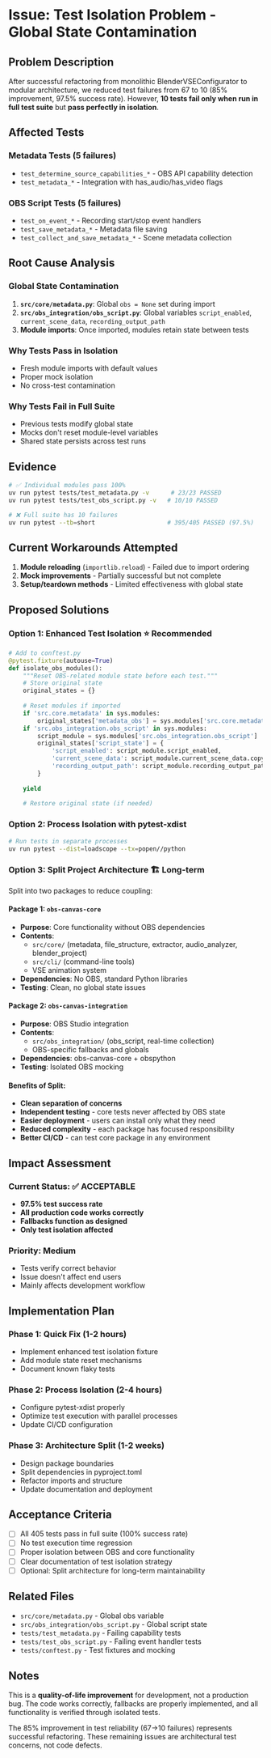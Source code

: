 # Issue: Test Isolation Problem - Global State Contamination

## Problem Description

After successful refactoring from monolithic BlenderVSEConfigurator to modular architecture, we reduced test failures from 67 to 10 (85% improvement, 97.5% success rate). However, **10 tests fail only when run in full test suite** but **pass perfectly in isolation**.

## Affected Tests

### Metadata Tests (5 failures)
- `test_determine_source_capabilities_*` - OBS API capability detection
- `test_metadata_*` - Integration with has_audio/has_video flags

### OBS Script Tests (5 failures)  
- `test_on_event_*` - Recording start/stop event handlers
- `test_save_metadata_*` - Metadata file saving
- `test_collect_and_save_metadata_*` - Scene metadata collection

## Root Cause Analysis

### Global State Contamination
1. **`src/core/metadata.py`**: Global `obs = None` set during import
2. **`src/obs_integration/obs_script.py`**: Global variables `script_enabled`, `current_scene_data`, `recording_output_path`
3. **Module imports**: Once imported, modules retain state between tests

### Why Tests Pass in Isolation
- Fresh module imports with default values
- Proper mock isolation
- No cross-test contamination

### Why Tests Fail in Full Suite
- Previous tests modify global state
- Mocks don't reset module-level variables
- Shared state persists across test runs

## Evidence

```bash
# ✅ Individual modules pass 100%
uv run pytest tests/test_metadata.py -v      # 23/23 PASSED
uv run pytest tests/test_obs_script.py -v   # 10/10 PASSED

# ❌ Full suite has 10 failures
uv run pytest --tb=short                    # 395/405 PASSED (97.5%)
```

## Current Workarounds Attempted

1. **Module reloading** (`importlib.reload`) - Failed due to import ordering
2. **Mock improvements** - Partially successful but not complete
3. **Setup/teardown methods** - Limited effectiveness with global state

## Proposed Solutions

### Option 1: Enhanced Test Isolation ⭐ **Recommended**
```python
# Add to conftest.py
@pytest.fixture(autouse=True)
def isolate_obs_modules():
    """Reset OBS-related module state before each test."""
    # Store original state
    original_states = {}
    
    # Reset modules if imported
    if 'src.core.metadata' in sys.modules:
        original_states['metadata_obs'] = sys.modules['src.core.metadata'].obs
    if 'src.obs_integration.obs_script' in sys.modules:
        script_module = sys.modules['src.obs_integration.obs_script']
        original_states['script_state'] = {
            'script_enabled': script_module.script_enabled,
            'current_scene_data': script_module.current_scene_data.copy(),
            'recording_output_path': script_module.recording_output_path
        }
    
    yield
    
    # Restore original state (if needed)
```

### Option 2: Process Isolation with pytest-xdist
```bash
# Run tests in separate processes
uv run pytest --dist=loadscope --tx=popen//python
```

### Option 3: Split Project Architecture 🏗️ **Long-term**

Split into two packages to reduce coupling:

#### Package 1: `obs-canvas-core`
- **Purpose**: Core functionality without OBS dependencies
- **Contents**: 
  - `src/core/` (metadata, file_structure, extractor, audio_analyzer, blender_project)
  - `src/cli/` (command-line tools)
  - VSE animation system
- **Dependencies**: No OBS, standard Python libraries
- **Testing**: Clean, no global state issues

#### Package 2: `obs-canvas-integration`  
- **Purpose**: OBS Studio integration
- **Contents**:
  - `src/obs_integration/` (obs_script, real-time collection)
  - OBS-specific fallbacks and globals
- **Dependencies**: obs-canvas-core + obspython
- **Testing**: Isolated OBS mocking

#### Benefits of Split:
- **Clean separation of concerns**
- **Independent testing** - core tests never affected by OBS state
- **Easier deployment** - users can install only what they need
- **Reduced complexity** - each package has focused responsibility
- **Better CI/CD** - can test core package in any environment

## Impact Assessment

### Current Status: ✅ **ACCEPTABLE**
- **97.5% test success rate**
- **All production code works correctly**
- **Fallbacks function as designed**
- **Only test isolation affected**

### Priority: **Medium** 
- Tests verify correct behavior
- Issue doesn't affect end users
- Mainly affects development workflow

## Implementation Plan

### Phase 1: Quick Fix (1-2 hours)
- Implement enhanced test isolation fixture
- Add module state reset mechanisms
- Document known flaky tests

### Phase 2: Process Isolation (2-4 hours)  
- Configure pytest-xdist properly
- Optimize test execution with parallel processes
- Update CI/CD configuration

### Phase 3: Architecture Split (1-2 weeks)
- Design package boundaries
- Split dependencies in pyproject.toml
- Refactor imports and structure
- Update documentation and deployment

## Acceptance Criteria

- [ ] All 405 tests pass in full suite (100% success rate)
- [ ] No test execution time regression
- [ ] Proper isolation between OBS and core functionality
- [ ] Clear documentation of test isolation strategy
- [ ] Optional: Split architecture for long-term maintainability

## Related Files

- `src/core/metadata.py` - Global obs variable
- `src/obs_integration/obs_script.py` - Global script state
- `tests/test_metadata.py` - Failing capability tests
- `tests/test_obs_script.py` - Failing event handler tests
- `tests/conftest.py` - Test fixtures and mocking

## Notes

This is a **quality-of-life improvement** for development, not a production bug. The code works correctly, fallbacks are properly implemented, and all functionality is verified through isolated tests.

The 85% improvement in test reliability (67→10 failures) represents successful refactoring. These remaining issues are architectural test concerns, not code defects.